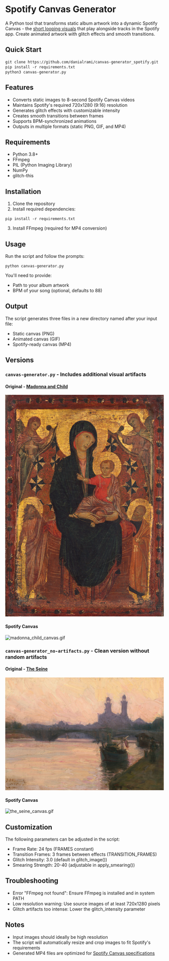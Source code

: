 # Spotify Canvas Generator

A Python tool that transforms static album artwork into a dynamic Spotify Canvas - the [short looping visuals](https://artists.spotify.com/canvas) that play alongside tracks in the Spotify app. Create animated artwork with glitch effects and smooth transitions.

## Quick Start

```
git clone https://github.com/danialrami/canvas-generator_spotify.git
pip install -r requirements.txt
python3 canvas-generator.py
```

## Features

- Converts static images to 8-second Spotify Canvas videos
- Maintains Spotify's required 720x1280 (9:16) resolution
- Generates glitch effects with customizable intensity
- Creates smooth transitions between frames
- Supports BPM-synchronized animations
- Outputs in multiple formats (static PNG, GIF, and MP4)

## Requirements

- Python 3.8+
- FFmpeg
- PIL (Python Imaging Library)
- NumPy
- glitch-this

## Installation

1. Clone the repository
2. Install required dependencies:
```
pip install -r requirements.txt
```
3. Install FFmpeg (required for MP4 conversion)

## Usage

Run the script and follow the prompts:
```
python canvas-generator.py
```

You'll need to provide:
- Path to your album artwork
- BPM of your song (optional, defaults to 88)

## Output

The script generates three files in a new directory named after your input file:
- Static canvas (PNG)
- Animated canvas (GIF)
- Spotify-ready canvas (MP4)

## Versions

###  `canvas-generator.py` - Includes additional visual artifacts

#### Original - [Madonna and Child](https://www.nga.gov/collection/art-object-page.41675.html)

![madonna_child.jpg](./madonna_child.jpg)

#### Spotify Canvas

![madonna_child_canvas.gif](./madonna_child_canvas/madonna_child_canvas.gif)

### `canvas-generator_no-artifacts.py` - Clean version without random artifacts

#### Original - [The Seine](https://www.nga.gov/collection/art-object-page.52624.html)

![the_seine.jpg](./the_seine.jpg)

#### Spotify Canvas

![the_seine_canvas.gif](./the_seine_canvas/the_seine_canvas.gif)

## Customization

The following parameters can be adjusted in the script:

- Frame Rate: 24 fps (FRAMES constant)
- Transition Frames: 3 frames between effects (TRANSITION_FRAMES)
- Glitch Intensity: 3.0 (default in glitch_image())
- Smearing Strength: 20-40 (adjustable in apply_smearing())

## Troubleshooting

- Error "FFmpeg not found": Ensure FFmpeg is installed and in system PATH 
- Low resolution warning: Use source images of at least 720x1280 pixels 
- Glitch artifacts too intense: Lower the glitch_intensity parameter

## Notes

- Input images should ideally be high resolution
- The script will automatically resize and crop images to fit Spotify's requirements
- Generated MP4 files are optimized for [Spotify Canvas specifications](https://support.spotify.com/us/artists/article/canvas-guidelines/)